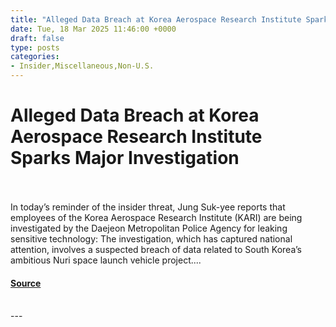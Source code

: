 ```yaml
---
title: "Alleged Data Breach at Korea Aerospace Research Institute Sparks Major Investigation"
date: Tue, 18 Mar 2025 11:46:00 +0000
draft: false
type: posts
categories: 
- Insider,Miscellaneous,Non-U.S.
---
```

# Alleged Data Breach at Korea Aerospace Research Institute Sparks Major Investigation

<br/>

<br/>
In today’s reminder of the insider threat, Jung Suk-yee reports that employees of the Korea Aerospace Research Institute (KARI) are being investigated by the Daejeon Metropolitan Police Agency for leaking sensitive technology: The investigation, which has captured national attention, involves a suspected breach of data related to South Korea’s ambitious Nuri space launch vehicle project....

#### [Source](https://databreaches.net/2025/03/18/alleged-data-breach-at-korea-aerospace-research-institute-sparks-major-investigation/)

<br/>
---
